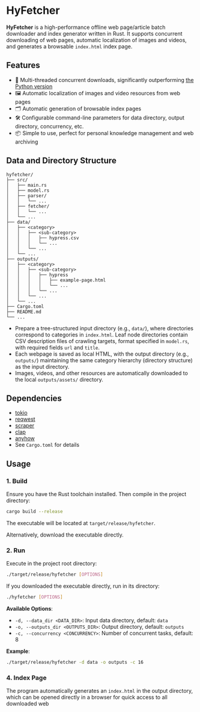# HyFetcher

**HyFetcher** is a high-performance offline web page/article batch downloader and index generator written in Rust. It supports concurrent downloading of web pages, automatic localization of images and videos, and generates a browsable `index.html` index page.

## Features

- 🚀 Multi-threaded concurrent downloads, significantly outperforming [the Python version](https://github.com/hyperplasma/hyplusite-exporter)
- 🖼️ Automatic localization of images and video resources from web pages
- 🗂️ Automatic generation of browsable index pages
- 🛠️ Configurable command-line parameters for data directory, output directory, concurrency, etc.
- 📦 Simple to use, perfect for personal knowledge management and web archiving

## Data and Directory Structure

```
hyfetcher/
├── src/
│   ├── main.rs
│   ├── model.rs
│   ├── parser/
│   │   └── ...
│   ├── fetcher/
│   │   └── ...
│   └── ...
├── data/
│   ├── <category>
│   │   ├── <sub-category>
│   │   │   ├── hypress.csv
│   │   │   └── ...
│   │   └── ...
│   └── ...
├── outputs/
│   ├── <category>
│   │   ├── <sub-category>
│   │   │   ├── hypress
│   │   │   │   ├── example-page.html
│   │   │   │   └── ...
│   │   │   └── ...
│   │   └── ...
│   └── ...
├── Cargo.toml
├── README.md
└── ...
```

- Prepare a tree-structured input directory (e.g., `data/`), where directories correspond to categories in `index.html`. Leaf node directories contain CSV description files of crawling targets, format specified in `model.rs`, with required fields `url` and `title`.
- Each webpage is saved as local HTML, with the output directory (e.g., `outputs/`) maintaining the same category hierarchy (directory structure) as the input directory.
- Images, videos, and other resources are automatically downloaded to the local `outputs/assets/` directory.

## Dependencies

- [tokio](https://crates.io/crates/tokio)
- [reqwest](https://crates.io/crates/reqwest)
- [scraper](https://crates.io/crates/scraper)
- [clap](https://crates.io/crates/clap)
- [anyhow](https://crates.io/crates/anyhow)
- See `Cargo.toml` for details

## Usage

### 1. Build

Ensure you have the Rust toolchain installed. Then compile in the project directory:

```sh
cargo build --release
```

The executable will be located at `target/release/hyfetcher`.

Alternatively, download the executable directly.

### 2. Run

Execute in the project root directory:

```sh
./target/release/hyfetcher [OPTIONS]
```

If you downloaded the executable directly, run in its directory:

```sh
./hyfetcher [OPTIONS]
```

**Available Options**:

- `-d, --data_dir <DATA_DIR>`: Input data directory, default: `data`
- `-o, --outputs_dir <OUTPUTS_DIR>`: Output directory, default: `outputs`
- `-c, --concurrency <CONCURRENCY>`: Number of concurrent tasks, default: 8

**Example**:

```sh
./target/release/hyfetcher -d data -o outputs -c 16
```

### 4. Index Page

The program automatically generates an `index.html` in the output directory, which can be opened directly in a browser for quick access to all downloaded web
